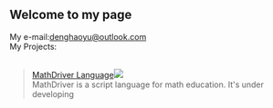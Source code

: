 ## Welcome to my page
My e-mail:denghaoyu@outlook.com <br>
My Projects:<br><br>
><a href="https://denghaoyu.github.io/mathdriver.github.io/">MathDriver Language</a>![](https://img.shields.io/badge/State-Developing-brightgreen.svg)<br>
>MathDriver is a script language for math education. It's under developing
